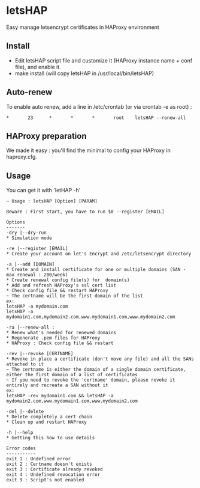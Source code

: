 # letsHAP
Easy manage letsencrypt certificates in HAProxy environment

## Install
- Edit letsHAP script file and customize it (HAProxy instance name + conf file), and enable it.
- make install (will copy letsHAP in /usr/local/bin/letsHAP)

## Auto-renew
To enable auto renew, add a line in /etc/crontab (or via crontab -e as root) :

`` *       23      *       *       *       root    letsHAP --renew-all ``

## HAProxy preparation
We made it easy : you'll find the minimal to config your HAProxy in haproxy.cfg.

## Usage
You can get it with 'letHAP -h'


 ```
 ~ Usage : letsHAP [Option] [PARAM]

 Beware : First start, you have to run $0 --register [EMAIL]

Options
-------
-dry |--dry-run
* Simulation mode

-re |--register [EMAIL]
* Create your account on let's Encrypt and /etc/letsencrypt directory

-a |--add [DOMAIN]
* Create and install certificate for one or multiple domains (SAN - max renewal : 200/week)
* Create renewal config file(s) for  domain(s)
* Add and refresh HAProxy's ssl cert list  
* Check config file && restart HAProxy
~ The certname will be the first domain of the list
ex:
letsHAP -a mydomain.com
letsHAP -a mydomain1.com,mydomain2.com,www.mydomain1.com,www.mydomain2.com

-ra |--renew-all :
* Renew what's needed for renewed domains
* Regenerate .pem files for HAProxy
* HAProxy : Check config file && restart

-rev |--revoke [CERTNAME]
* Revoke in place a certificate (don't move any file) and all the SANs attached to it
~ The certname is either the domain of a single domain certificate, either the first domain of a list of certificates
~ If you need to revoke the 'certname' domain, please revoke it entirely and recreate a SAN without it
ex:
letsHAP -rev mydomain1.com && letsHAP -a mydomain2.com,www.mydomain1.com,www.mydomain2.com

-del |--delete
* Delete completely a cert chain
* Clean up and restart HAProxy

-h |--help
* Getting this how to use details

Error codes
-----------
exit 1 : Undefined error
exit 2 : Certname doesn't exists
exit 3 : Certificate already revoked
exit 4 : Undefined revocation error
exit 9 : Script's not enabled


```
